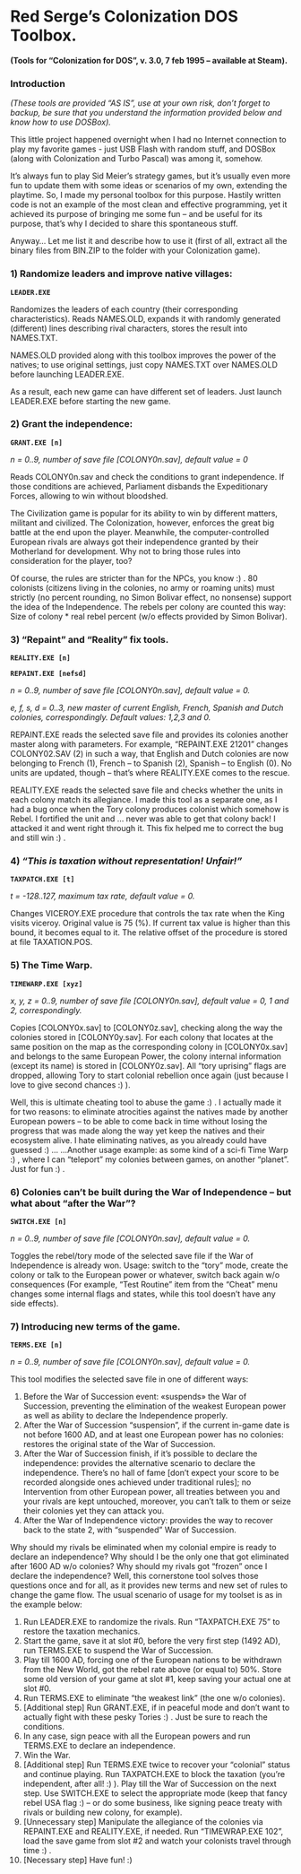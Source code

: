 # Red Serge’s Colonization DOS Toolbox.
**(Tools for “Colonization for DOS”, v. 3.0, 7 feb 1995 – available at Steam).**

### Introduction

*(These tools are provided “AS IS”, use at your own risk, don’t forget to backup, be sure that you understand the information provided below and know how to use DOSBox).*

This little project happened overnight when I had no Internet connection to play my favorite games - just USB Flash with random stuff, and DOSBox (along with Colonization and Turbo Pascal) was among it, somehow.

It’s always fun to play Sid Meier’s strategy games, but it’s usually even more fun to update them with some ideas or scenarios of my own, extending the playtime. So, I made my personal toolbox for this purpose. Hastily written code is not an example of the most clean and effective programming, yet it achieved its purpose of bringing me some fun – and be useful for its purpose, that’s why I decided to share this spontaneous stuff.

Anyway… Let me list it and describe how to use it (first of all, extract all the binary files from BIN.ZIP to the folder with your Colonization game).

### 1)	Randomize leaders and improve native villages:

**`LEADER.EXE`**

Randomizes the leaders of each country (their corresponding characteristics).
Reads NAMES.OLD, expands it with randomly generated (different) lines describing rival characters, stores the result into NAMES.TXT. 

NAMES.OLD provided along with this toolbox improves the power of the natives; to use original settings, just copy NAMES.TXT over NAMES.OLD before launching LEADER.EXE.

As a result, each new game can have different set of leaders. Just launch LEADER.EXE before starting the new game.

### 2)	Grant the independence:

**`GRANT.EXE [n]`**

*n = 0..9, number of save file [COLONY0n.sav], default value = 0*

Reads COLONY0n.sav and check the conditions to grant independence. If those conditions are achieved, Parliament disbands the Expeditionary Forces, allowing to win without bloodshed.

The Civilization game is popular for its ability to win by different matters, militant and civilized. The Colonization, however, enforces the great big battle at the end upon the player. Meanwhile, the computer-controlled European rivals are always got their independence granted by their Motherland for development. Why not to bring those rules into consideration for the player, too?

Of course, the rules are stricter than for the NPCs, you know :) . 80 colonists (citizens living in the colonies, no army or roaming units) must strictly (no percent rounding, no Simon Bolivar effect, no nonsense) support the idea of the Independence. The rebels per colony are counted this way: Size of colony * real rebel percent (w/o effects provided by Simon Bolivar).

### 3)	“Repaint” and “Reality” fix tools.

**`REALITY.EXE [n]`**

**`REPAINT.EXE [nefsd]`**

*n = 0..9, number of save file [COLONY0n.sav], default value = 0.*

*e, f, s, d  = 0..3, new master of current English, French, Spanish and Dutch colonies, correspondingly. Default values: 1,2,3 and 0.*

REPAINT.EXE reads the selected save file and provides its colonies another master along with parameters. For example, “REPAINT.EXE 21201” changes COLONY02.SAV (2) in such a way, that English and Dutch colonies are now belonging to French (1), French – to Spanish (2), Spanish – to English (0). No units are updated, though – that’s where REALITY.EXE comes to the rescue.

REALITY.EXE reads the selected save file and checks whether the units in each colony match its allegiance. I made this tool as a separate one, as I had a bug once when the Tory colony produces colonist which somehow is Rebel. I fortified the unit and … never was able to get that colony back! I attacked it and went right through it. This fix helped me to correct the bug and still win :) .

### 4)	*“This is taxation without representation! Unfair!”*

**`TAXPATCH.EXE [t]`**

*t = -128..127, maximum tax rate, default value = 0.*

Changes VICEROY.EXE procedure that controls the tax rate when the King visits viceroy. Original value is 75 (%). If current tax value is higher than this bound, it becomes equal to it. The relative offset of the procedure is stored at file TAXATION.POS.

### 5)	The Time Warp.

**`TIMEWARP.EXE [xyz]`**

*x, y, z = 0..9, number of save file [COLONY0n.sav], default value = 0, 1 and 2, correspondingly.*

Copies [COLONY0x.sav] to [COLONY0z.sav], checking along the way the colonies stored in [COLONY0y.sav]. For each colony that locates at the same position on the map as the corresponding colony in [COLONY0x.sav] and belongs to the same European Power, the colony internal information (except its name) is stored in [COLONY0z.sav]. All “tory uprising” flags are dropped, allowing Tory to start colonial rebellion once again (just because I love to give second chances :) ).

Well, this is ultimate cheating tool to abuse the game :) . I actually made it for two reasons: to eliminate atrocities against the natives made by another European powers – to be able to come back in time without losing the progress that was made along the way yet keep the natives and their ecosystem alive. I hate eliminating natives, as you already could have guessed :) …
…Another usage example: as some kind of a sci-fi Time Warp :) , where I can “teleport” my colonies between games, on another “planet”. Just for fun :) .

### 6)	Colonies can’t be built during the War of Independence – but what about “after the War”?

**`SWITCH.EXE [n]`**

*n = 0..9, number of save file [COLONY0n.sav], default value = 0.*

Toggles the rebel/tory mode of the selected save file if the War of Independence is already won. Usage: switch to the “tory” mode, create the colony or talk to the European power or whatever, switch back again w/o consequences (For example, “Test Routine” item from the “Cheat” menu changes some internal flags and states, while this tool doesn’t have any side effects).

### 7)	Introducing new terms of the game.

**`TERMS.EXE [n]`**

*n = 0..9, number of save file [COLONY0n.sav], default value = 0.*

This tool modifies the selected save file in one of different ways:

1)	Before the War of Succession event: «suspends» the War of Succession, preventing the elimination of the weakest European power as well as ability to declare the Independence properly.
2)	After the War of Succession “suspension”, if the current in-game date is not before 1600 AD, and at least one European power has no colonies: restores the original state of the War of Succession.
3)	After the War of Succession finish, if it’s possible to declare the independence: provides the alternative scenario to declare the independence. There’s no hall of fame [don’t expect your score to be recorded alongside ones achieved under traditional rules]; no Intervention from other European power, all treaties between you and your rivals are kept untouched, moreover, you can’t talk to them or seize their colonies yet they can attack you.
4)	After the War of Independence victory: provides the way to recover back to the state 2, with “suspended” War of Succession.

Why should my rivals be eliminated when my colonial empire is ready to declare an independence? Why should I be the only one that got eliminated after 1600 AD w/o colonies? Why should my rivals got “frozen” once I declare the independence? Well, this cornerstone tool solves those questions once and for all, as it provides new terms and new set of rules to change the game flow. The usual scenario of usage for my toolset is as in the example below:

1)	Run LEADER.EXE to randomize the rivals. Run “TAXPATCH.EXE 75” to restore the taxation mechanics.
2)	Start the game, save it at slot #0, before the very first step (1492 AD), run TERMS.EXE to suspend the War of Succession.
3)	Play till 1600 AD, forcing one of the European nations to be withdrawn from the New World, got the rebel rate above (or equal to) 50%. Store some old version of your game at slot #1, keep saving your actual one at slot #0.
4)	Run TERMS.EXE to eliminate “the weakest link” (the one w/o colonies).
5)	[Additional step] Run GRANT.EXE, if in peaceful mode and don’t want to actually fight with these pesky Tories :) . Just be sure to reach the conditions. 
6)	In any case, sign peace with all the European powers and run TERMS.EXE to declare an independence.
7)	Win the War. 
8)	[Additional step] Run TERMS.EXE twice to recover your “colonial” status and continue playing. Run TAXPATCH.EXE to block the taxation (you’re independent, after all! :) ). Play till the War of Succession on the next step. Use SWITCH.EXE to select the appropriate mode (keep that fancy rebel USA flag :) – or do some business, like signing peace treaty with rivals or building new colony, for example).
9)	[Unnecessary step] Manipulate the allegiance of the colonies via REPAINT.EXE and REALITY.EXE, if needed. Run “TIMEWRAP.EXE 102”, load the save game from slot #2 and watch your colonists travel through time :) .
10)	[Necessary step] Have fun! :)
